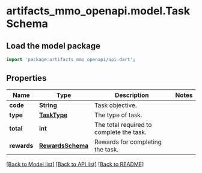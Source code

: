 # artifacts_mmo_openapi.model.TaskSchema

## Load the model package
```dart
import 'package:artifacts_mmo_openapi/api.dart';
```

## Properties
Name | Type | Description | Notes
------------ | ------------- | ------------- | -------------
**code** | **String** | Task objective. | 
**type** | [**TaskType**](TaskType.md) | The type of task. | 
**total** | **int** | The total required to complete the task. | 
**rewards** | [**RewardsSchema**](RewardsSchema.md) | Rewards for completing the task. | 

[[Back to Model list]](../README.md#documentation-for-models) [[Back to API list]](../README.md#documentation-for-api-endpoints) [[Back to README]](../README.md)


